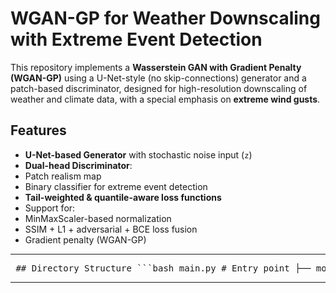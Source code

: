 # WGAN-GP for Weather Downscaling with Extreme Event Detection

This repository implements a **Wasserstein GAN with Gradient Penalty (WGAN-GP)** using a U-Net-style (no skip-connections) generator and a patch-based discriminator, designed for high-resolution downscaling of weather and climate data, with a special emphasis on **extreme wind gusts**.

##  Features

-  **U-Net-based Generator** with stochastic noise input (`z`)
-  **Dual-head Discriminator**: 
  - Patch realism map
  - Binary classifier for extreme event detection
-  **Tail-weighted & quantile-aware loss functions**
-  Support for:
  - MinMaxScaler-based normalization
  - SSIM + L1 + adversarial + BCE loss fusion
  - Gradient penalty (WGAN-GP)

---

<pre> ## Directory Structure ```bash main.py # Entry point ├── models/ │ ├── generator.py # Generator architecture │ └── discriminator.py # Discriminator architecture ├── losses/ │ └── loss_functions.py # Loss definitions ├── data/ │ └── preprocessing.py # Normalization and batching ├── training/ │ └── train_loop.py # Training logic ├── utils/ │ └── dropout.py # Custom always-on Dropout layer ``` </pre>

---

